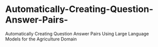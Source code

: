 # Automatically-Creating-Question-Answer-Pairs-
Automatically Creating Question Answer Pairs Using Large Language Models for the Agriculture Domain
